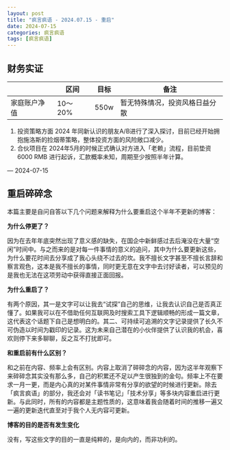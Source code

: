 ```yaml
---
layout: post
title: "疯言疯语 - 2024.07.15 - 重启"
date: 2024-07-15
categories: 疯言疯语
tags: [疯言疯语]
---
```


## 财务实证

|  | 区间 | 目标 | 备注 |
| --- | --- | --- | --- |
| 家庭账户净值 | 10～20% | 550w | 暂无特殊情况，投资风格日益分散 |

1. 投资策略方面 2024 年同新认识的朋友A/B进行了深入探讨，目前已经开始拥抱施洛斯的捡烟蒂策略，整体投资方面的风险敞口减少。
2. 合伙项目在 2024年5月的时候正式确认对方进入「老赖」流程，目前垫资 6000 RMB 进行起诉，汇款概率未知，周期至少按照半年计算。

— 2024-07-15

## 重启碎碎念

本篇主要是自问自答以下几个问题来解释为什么要重启这个半年不更新的博客：

**为什么停更了？**

因为在去年年底突然出现了意义感的缺失，在国企中新鲜感过去后淹没在大量“空闲”时间中。与之而来的是对每一件事情的意义的追问，其中为什么要更新这些，为什么要花时间去分享成了我心头绕不过去的坎。我不擅长文字甚至不擅长言辞和察言观色，这本是我不擅长的事情，同时更无意在文字中去讨好读者，可以预见的是我也无法在这项劳动中获得直接正面回报。

**为什么重启了？**

有两个原因，其一是文字可以让我去“试探”自己的思维，让我去认识自己是否真正懂了。如果我可以在不借助任何互联网及时搜索工具下逻辑顺畅的形成一篇文章，这代表这个话题下自己是想明白的。其二、可持续可追溯的文字记录提供了长久不可伪造以时间为戳印的记录。这为未来自己潜在的小伙伴提供了认识我的机会，喜欢则停下来多聊聊，反之互不打扰即可。

**和重启前有什么区别？**

和之前在内容、频率上会有区别。内容上取消了碎碎念的内容，因为这半年观察下来碎碎念其实没有那么多，自己的积累还不足以产生很独到的金句。频率上不在要求一月一更，而是内心真的对某件事情非常有分享的欲望的时候进行更新。除去「疯言疯语」的部分，我还会对「读书笔记」「技术分享」等多块内容重启进行更新。与此同时，所有的内容都是主题性质的，这意味着我会随着时间的推移一遍又一遍的更新迭代直至对于我个人无内容可更新。

**博客的目的是否有发生变化**

没有，写这些文字的目的一直是纯粹的，是向内的，而非功利的。
